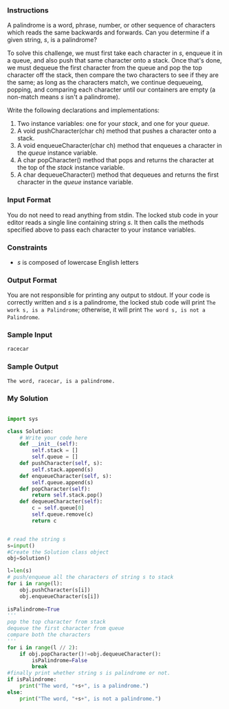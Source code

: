 ### Instructions

A palindrome is a word, phrase, number, or other sequence of characters which reads the same backwards and forwards. Can you determine if a given string, _s_, is a palindrome?

To solve this challenge, we must first take each character in _s_, enqueue it in a queue, and also push that same character onto a stack. Once that's done, we must dequeue the first character from the queue and pop the top character off the stack, then compare the two characters to see if they are the same; as long as the characters match, we continue dequeueing, popping, and comparing each character until our containers are empty (a non-match means _s_ isn't a palindrome).

Write the following declarations and implementations:

1. Two instance variables: one for your _stack_, and one for your _queue_.
2. A void pushCharacter(char ch) method that pushes a character onto a stack.
3. A void enqueueCharacter(char ch) method that enqueues a character in the _queue_ instance variable.
4. A char popCharacter() method that pops and returns the character at the top of the _stack_ instance variable.
5. A char dequeueCharacter() method that dequeues and returns the first character in the _queue_ instance variable.

### Input Format
You do not need to read anything from stdin. The locked stub code in your editor reads a single line containing string _s_. It then calls the methods specified above to pass each character to your instance variables.

### Constraints

 - _s_ is composed of lowercase English letters

### Output Format

You are not responsible for printing any output to stdout.
If your code is correctly written and _s_ is a palindrome, the locked stub code will print `The work s, is a Palindrome`; otherwise, it will print `The word s, is not a Palindrome`.

### Sample Input
```txt
racecar
```

### Sample Output
```txt
The word, racecar, is a palindrome.
```


### My Solution

```py

import sys

class Solution:
    # Write your code here
    def __init__(self):
        self.stack = []
        self.queue = []
    def pushCharacter(self, s):
        self.stack.append(s)
    def enqueueCharacter(self, s):
        self.queue.append(s)
    def popCharacter(self):
        return self.stack.pop()
    def dequeueCharacter(self):
        c = self.queue[0]
        self.queue.remove(c)
        return c


# read the string s
s=input()
#Create the Solution class object
obj=Solution()   

l=len(s)
# push/enqueue all the characters of string s to stack
for i in range(l):
    obj.pushCharacter(s[i])
    obj.enqueueCharacter(s[i])
    
isPalindrome=True
'''
pop the top character from stack
dequeue the first character from queue
compare both the characters
''' 
for i in range(l // 2):
    if obj.popCharacter()!=obj.dequeueCharacter():
        isPalindrome=False
        break
#finally print whether string s is palindrome or not.
if isPalindrome:
    print("The word, "+s+", is a palindrome.")
else:
    print("The word, "+s+", is not a palindrome.")    

```
